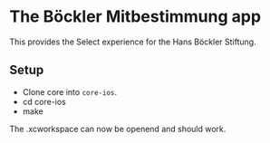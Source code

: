# The Böckler Mitbestimmung app

This provides the Select experience for the Hans Böckler Stiftung.

## Setup

- Clone core into `core-ios`.
- cd core-ios
- make

The .xcworkspace can now be openend and should work.



